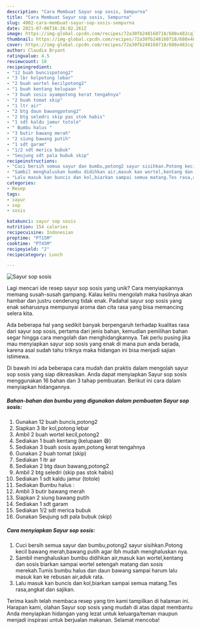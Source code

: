 ```yaml
---
description: "Cara Membuat Sayur sop sosis, Sempurna"
title: "Cara Membuat Sayur sop sosis, Sempurna"
slug: 4002-cara-membuat-sayur-sop-sosis-sempurna
date: 2021-07-06T16:26:02.261Z
image: https://img-global.cpcdn.com/recipes/72a30fb248160718/680x482cq70/sayur-sop-sosis-foto-resep-utama.jpg
thumbnail: https://img-global.cpcdn.com/recipes/72a30fb248160718/680x482cq70/sayur-sop-sosis-foto-resep-utama.jpg
cover: https://img-global.cpcdn.com/recipes/72a30fb248160718/680x482cq70/sayur-sop-sosis-foto-resep-utama.jpg
author: Claudia Bryant
ratingvalue: 4.5
reviewcount: 10
recipeingredient:
- "12 buah buncispotong2"
- "3 lbr kolpotong lebar"
- "2 buah wortel kecilpotong2"
- "1 buah kentang kelupaan "
- "3 buah sosis ayampotong kerat tengahnya"
- "2 buah tomat skip"
- "1 ltr air"
- "2 btg daun bawangpotong2"
- "2 btg seledri skip pas stok habis"
- "1 sdt kaldu jamur totole"
- " Bumbu halus "
- "3 butir bawang merah"
- "2 siung bawang putih"
- "1 sdt garam"
- "1/2 sdt merica bubuk"
- "Seujung sdt pala bubuk skip"
recipeinstructions:
- "Cuci bersih semua sayur dan bumbu,potong2 sayur sisihkan.Potong kecil bawang merah,bawang putih agar lbh mudah menghaluskan nya."
- "Sambil menghaluskan bumbu didihkan air,masuk kan wortel,kentang dan sosis biarkan sampai wortel setengah matang dan sosis merekah.Tumis bumbu halus dan daun bawang sampai harum lalu masuk kan ke rebusan air,aduk rata."
- "Lalu masuk kan buncis dan kol,biarkan sampai semua matang.Tes rasa,angkat dan sajikan."
categories:
- Resep
tags:
- sayur
- sop
- sosis

katakunci: sayur sop sosis 
nutrition: 154 calories
recipecuisine: Indonesian
preptime: "PT15M"
cooktime: "PT45M"
recipeyield: "2"
recipecategory: Lunch

---
```



![Sayur sop sosis](https://img-global.cpcdn.com/recipes/72a30fb248160718/680x482cq70/sayur-sop-sosis-foto-resep-utama.jpg)

Lagi mencari ide resep sayur sop sosis yang unik? Cara menyiapkannya memang susah-susah gampang. Kalau keliru mengolah maka hasilnya akan hambar dan justru cenderung tidak enak. Padahal sayur sop sosis yang enak seharusnya mempunyai aroma dan cita rasa yang bisa memancing selera kita.



Ada beberapa hal yang sedikit banyak berpengaruh terhadap kualitas rasa dari sayur sop sosis, pertama dari jenis bahan, kemudian pemilihan bahan segar hingga cara mengolah dan menghidangkannya. Tak perlu pusing jika mau menyiapkan sayur sop sosis yang enak di mana pun anda berada, karena asal sudah tahu triknya maka hidangan ini bisa menjadi sajian istimewa.


Di bawah ini ada beberapa cara mudah dan praktis dalam mengolah sayur sop sosis yang siap dikreasikan. Anda dapat menyiapkan Sayur sop sosis menggunakan 16 bahan dan 3 tahap pembuatan. Berikut ini cara dalam menyiapkan hidangannya.

<!--inarticleads1-->

##### Bahan-bahan dan bumbu yang digunakan dalam pembuatan Sayur sop sosis:

1. Gunakan 12 buah buncis,potong2
1. Siapkan 3 lbr kol,potong lebar
1. Ambil 2 buah wortel kecil,potong2
1. Sediakan 1 buah kentang (kelupaan 😅)
1. Sediakan 3 buah sosis ayam,potong kerat tengahnya
1. Gunakan 2 buah tomat (skip)
1. Sediakan 1 ltr air
1. Sediakan 2 btg daun bawang,potong2
1. Ambil 2 btg seledri (skip pas stok habis)
1. Sediakan 1 sdt kaldu jamur (totole)
1. Sediakan  Bumbu halus :
1. Ambil 3 butir bawang merah
1. Siapkan 2 siung bawang putih
1. Sediakan 1 sdt garam
1. Sediakan 1/2 sdt merica bubuk
1. Gunakan Seujung sdt pala bubuk (skip)




<!--inarticleads2-->

##### Cara menyiapkan Sayur sop sosis:

1. Cuci bersih semua sayur dan bumbu,potong2 sayur sisihkan.Potong kecil bawang merah,bawang putih agar lbh mudah menghaluskan nya.
1. Sambil menghaluskan bumbu didihkan air,masuk kan wortel,kentang dan sosis biarkan sampai wortel setengah matang dan sosis merekah.Tumis bumbu halus dan daun bawang sampai harum lalu masuk kan ke rebusan air,aduk rata.
1. Lalu masuk kan buncis dan kol,biarkan sampai semua matang.Tes rasa,angkat dan sajikan.




Terima kasih telah membaca resep yang tim kami tampilkan di halaman ini. Harapan kami, olahan Sayur sop sosis yang mudah di atas dapat membantu Anda menyiapkan hidangan yang lezat untuk keluarga/teman maupun menjadi inspirasi untuk berjualan makanan. Selamat mencoba!
